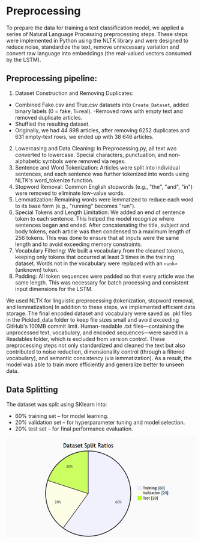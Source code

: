 # Preprocessing

 To prepare the data for training a text classification model, we applied a series of Natural Language Processing preprocessing steps. These steps were implemented in Python using the NLTK library and were designed to reduce noise, standardize the text, remove unnecessary variation and convert raw language into embeddings (the real-valued vectors consumed by the LSTM).

## Preprocessing pipeline:
1.	Dataset Construction and Removing Duplicates:
 - Combined Fake.csv and True.csv datasets into `Create_Dataset`, added binary labels (0 = fake, 1=real).
 -Removed rows with empty text and removed duplicate articles.
 - Shuffled the resulting dataset.
 - Originally, we had 44 898 articles, after removing 6252 duplicates and 631 empty-text rows, we ended up with 38 646 articles.

2.	Lowercasing and Data Cleaning:
In Preprocessing.py, all text was converted to lowercase. Special characters, punctuation, and non-alphabetic symbols were removed via regex. 
3.	Sentence and Word Tokenization:
Articles were split into individual sentences, and each sentence was further tokenized into words using NLTK's word_tokenize function.
4.	Stopword Removal:
Common English stopwords (e.g., "the", "and", "in") were removed to eliminate low-value words.
5.	Lemmatization:
Remaining words were lemmatized to reduce each word to its base form (e.g., "running" becomes "run").
6.	Special Tokens and Length Limitation:
We added an end of sentence token to each sentence. This helped the model recognize where sentences began and ended. After concatenating the title, subject and body tokens, each article was then condensed to a maximum length of 256 tokens. This was done to ensure that all inputs were the same length and to avoid exceeding memory constraints.
7.	Vocabulary Filtering:
We built a vocabulary from the cleaned tokens, keeping only tokens that occurred at least 3 times in the training dataset. Words not in the vocabulary were replaced with an `<unk>` (unknown) token.
8.	Padding:
All token sequences were padded so that every article was the same length. This was necessary for batch processing and consistent input dimensions for the LSTM.

We used NLTK for linguistic preprocessing (tokenization, stopword removal, and lemmatization)
In addition to these steps, we implemented efficient data storage. The final encoded dataset and vocabulary were saved as .pkl files in the Pickled_data folder to keep file sizes small and avoid exceeding GitHub's 100MB commit limit. Human-readable .txt files—containing the unprocessed text, vocabulary, and encoded sequences—were saved in a Readables folder, which is excluded from version control. These preprocessing steps not only standardized and cleaned the text but also contributed to noise reduction, dimensionality control (through a filtered vocabulary), and semantic consistency (via lemmatization). As a result, the model was able to train more efficiently and generalize better to unseen data.



## Data Splitting
The dataset was split using SKlearn into:
 - 60% training set – for model learning.
 - 20% validation set – for hyperparameter tuning and model selection.
 - 20% test set – for final performance evaluation.

 ![alt text](media/pi.png)

